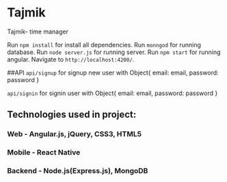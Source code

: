 # Tajmik
Tajmik- time manager 
 
Run `npm install` for install all dependencies. 
Run `monngod` for running database.
Run `node server.js` for running server.
Run `npm start` for running angular.
Navigate to `http://localhost:4200/`.


##API
`api/signup` for signup new user with Object{
	email: email,
	password: password
}

`api/signin` for signin user with Object{
	email: email,
	password: password
}

## Technologies used in project:
### Web - Angular.js, jQuery, CSS3, HTML5
### Mobile - React Native
### Backend - Node.js(Express.js), MongoDB

